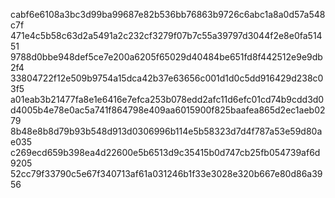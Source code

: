 cabf6e6108a3bc3d99ba99687e82b536bb76863b9726c6abc1a8a0d57a548c7f
471e4c5b58c63d2a5491a2c232cf3279f07b7c55a39797d3044f2e8e0fa51451
9788d0bbe948def5ce7e200a6205f65029d40484be651fd8f442512e9e9db2f4
33804722f12e509b9754a15dca42b37e63656c001d1d0c5dd916429d238c03f5
a01eab3b21477fa8e1e6416e7efca253b078edd2afc11d6efc01cd74b9cdd3d0
d4005b4e78e0ac5a741f864798e409aa6015900f825baafea865d2ec1aeb0279
8b48e8b8d79b93b548d913d0306996b114e5b58323d7d4f787a53e59d80ae035
c269ecd659b398ea4d22600e5b6513d9c35415b0d747cb25fb054739af6d9205
52cc79f33790c5e67f340713af61a031246b1f33e3028e320b667e80d86a3956
